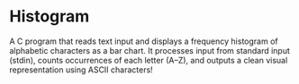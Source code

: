 # Histogram
A C program that reads text input and displays a frequency histogram of alphabetic characters as a bar chart. It processes input from standard input (stdin), counts occurrences of each letter (A–Z), and outputs a clean visual representation using ASCII characters!
